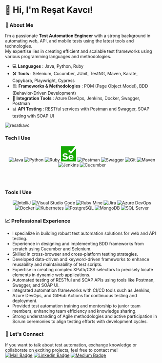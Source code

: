 # 👋 Hi, I'm Reşat Kavcı!

### 🚀 About Me
I’m a passionate **Test Automation Engineer** with a strong background in automating web, API, and mobile tests using the latest tools and technologies. <br>
My expertise lies in creating efficient and scalable test frameworks using various programming languages and methodologies.

- 💻 **Languages** : Java, Python, Ruby
- 🛠️ **Tools** : Selenium, Cucumber, JUnit, TestNG, Maven, Karate, Capybara, Playwright, Cypress
- 🏗️ **Frameworks & Methodologies** : POM (Page Object Model), BDD (Behavior-Driven Development)
- 🔗 **Integration Tools** : Azure DevOps, Jenkins, Docker, Swagger, Postman
- 📊 **API Testing** : RESTful services with Postman and Swagger, SOAP testing with SOAP UI
  <br>

<p align="left"> <img src="https://komarev.com/ghpvc/?username=resatkvc&label=Profile%20views&color=0e75b6&style=flat" alt="resatkavc" /> </p>

### Tech I Use <br> 

 <p align="center">
  <!-- Java -->
  <img src="https://cdn.jsdelivr.net/gh/devicons/devicon/icons/java/java-original.svg" height="50" width="50" alt="Java" title="Java" /> 
  <!-- Python -->
  <img src="https://cdn.jsdelivr.net/gh/devicons/devicon/icons/python/python-original.svg" height="50" width="50" alt="Python" title="Python" />
  <!-- Ruby -->
  <img src="https://cdn.jsdelivr.net/gh/devicons/devicon/icons/ruby/ruby-original.svg" height="50" width="50" alt="Ruby" title="Ruby" />
  <!-- Selenium -->
  <img src="https://raw.githubusercontent.com/github/explore/5b3600551e122a3277c2c5368af2ad5725ffa9a1/topics/selenium/selenium.png" height="50" width="50" alt="Selenium" title="Selenium" />
  <!-- Postman -->
  <img src="https://www.vectorlogo.zone/logos/getpostman/getpostman-icon.svg" height="50" width="50" alt="Postman" title="Postman" />
  <!-- Swagger -->
  <img src="https://avatars0.githubusercontent.com/u/7658037?v=3&s=200" height="50" width="50" alt="Swagger" title="Swagger" />
  <!-- Git -->
  <img src="https://cdn.jsdelivr.net/gh/devicons/devicon/icons/git/git-original.svg" height="50" width="50" alt="Git" title="Git" />
  <!-- Maven -->
  <img src="https://maven.apache.org/images/maven-logo-black-on-white.png" height="50" width="50" alt="Maven" title="Maven" />
  <!-- Jenkins -->
  <img src="https://cdn.jsdelivr.net/gh/devicons/devicon/icons/jenkins/jenkins-original.svg" height="50" width="50" alt="Jenkins" title="Jenkins" />
  <!-- Cucumber -->
  <img src="https://cdn.jsdelivr.net/gh/devicons/devicon/icons/cucumber/cucumber-plain.svg" height="50" width="50" alt="Cucumber" title="Cucumber" />
</p>

<br>
<br>

### Tools I Use <br>
<p align="center">
  <!-- IntelliJ -->
  <img src="https://upload.wikimedia.org/wikipedia/commons/9/9c/IntelliJ_IDEA_Icon.svg" height="50" width="50" alt="IntelliJ" title="IntelliJ IDEA" />
  <!-- Visual Studio Code -->
  <img src="https://cdn.jsdelivr.net/gh/devicons/devicon/icons/vscode/vscode-original.svg" height="50" width="50" alt="Visual Studio Code" title="Visual Studio Code" />
 <!-- Ruby Mine -->
  <img src="https://upload.wikimedia.org/wikipedia/commons/9/95/RubyMine_Icon.svg" height="50" width="50" alt="Ruby Mine" title="Ruby Mine" />
  <!-- Jira -->
  <img src="https://cdn.jsdelivr.net/gh/devicons/devicon/icons/jira/jira-original-wordmark.svg" height="50" width="50" alt="Jira" title="Jira" />
  <!-- Azure DevOps -->
  <img src="https://cdn.jsdelivr.net/gh/devicons/devicon/icons/azure/azure-original.svg" height="50" width="50" alt="Azure DevOps" title="Azure DevOps" />
  <!-- Docker -->
  <img src="https://cdn.jsdelivr.net/gh/devicons/devicon/icons/docker/docker-original.svg" height="50" width="50" alt="Docker" title="Docker" />
  <!-- Kubernetes -->
  <img src="https://cdn.jsdelivr.net/gh/devicons/devicon/icons/kubernetes/kubernetes-plain.svg" height="50" width="50" alt="Kubernetes" title="Kubernetes" />
  <!-- PostgreSQL -->
  <img src="https://cdn.jsdelivr.net/gh/devicons/devicon/icons/postgresql/postgresql-original.svg" height="50" width="50" alt="PostgreSQL" title="PostgreSQL" />
  <!-- MongoDB -->
  <img src="https://cdn.jsdelivr.net/gh/devicons/devicon/icons/mongodb/mongodb-original.svg" height="50" width="50" alt="MongoDB" title="MongoDB" />
  <!-- SQL Server -->
  <img src="https://www.svgrepo.com/show/303229/microsoft-sql-server-logo.svg" height="50" width="50" alt="SQL Server" title="SQL Server" />
</p>

### 📈 Professional Experience
- I specialize in building robust test automation solutions for web and API testing.
- Experience in designing and implementing BDD frameworks from scratch using Cucumber and Selenium.
- Skilled in cross-browser and cross-platform testing strategies.
- Developed data-driven and keyword-driven frameworks to enhance reusability and maintainability of test scripts.
- Expertise in creating complex XPath/CSS selectors to precisely locate elements in dynamic web applications.
- Automated testing of RESTful and SOAP APIs using tools like Postman, Swagger, and SOAP UI.
- Integrated automation frameworks with CI/CD tools such as Jenkins, Azure DevOps, and GitHub Actions for continuous testing and deployment.
- Provided test automation training and mentorship to junior team members, enhancing team efficiency and knowledge sharing.
- Strong understanding of Agile methodologies and active participation in Scrum ceremonies to align testing efforts with development cycles.

### 💬 Let's Connect
If you want to talk about test automation, exchange knowledge or collaborate on exciting projects, feel free to contact me! <br>
[![Mail Badge](https://img.shields.io/badge/gmail-c14438?style=for-the-badge&logo=Gmail&logoColor=white&link=mailto:simge1@icloud.com)](mailto:kavciresat@gmail.com)   [![Linkedin Badge](https://img.shields.io/badge/linkedin-%230077B5.svg?&style=for-the-badge&logo=linkedin&logoColor=white)](https://www.linkedin.com/in/kavci/) [![Medium Badge](https://img.shields.io/badge/medium-333?style=for-the-badge&logo=medium&logoColor=white)](https://medium.com/@kavciresat)


